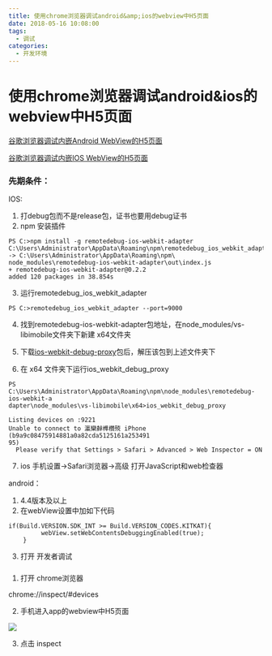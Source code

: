 ```yaml
---
title: 使用chrome浏览器调试android&amp;ios的webview中H5页面
date: 2018-05-16 10:08:00
tags:
  - 调试
categories:
  - 开发环境
---
```

# 使用chrome浏览器调试android&ios的webview中H5页面

[谷歌浏览器调试内嵌Android WebView的H5页面](https://jingyan.baidu.com/article/1974b289448f78f4b1f7748d.html)

[谷歌浏览器调试内嵌IOS WebView的H5页面](https://jingyan.baidu.com/article/ca41422f06418b1eae99edb5.html)


### 先期条件：
IOS:
1. 打debug包而不是release包，证书也要用debug证书
2. npm 安装插件
```
PS C:>npm install -g remotedebug-ios-webkit-adapter
C:\Users\Administrator\AppData\Roaming\npm\remotedebug_ios_webkit_adapter -> C:\Users\Administrator\AppData\Roaming\npm\
node_modules\remotedebug-ios-webkit-adapter\out\index.js
+ remotedebug-ios-webkit-adapter@0.2.2
added 120 packages in 38.854s
```
3. 运行remotedebug_ios_webkit_adapter
```
PS C:>remotedebug_ios_webkit_adapter --port=9000
```
4. 找到remotedebug-ios-webkit-adapter包地址，在node_modules/vs-libimobile文件夹下新建 x64文件夹
 
5. 下载[ios-webkit-debug-proxy](https://github.com/google/ios-webkit-debug-proxy/releases/download/v1.8/ios-webkit-debug-proxy-1.8-win64-bin.zip)包后，解压该包到上述文件夹下
6. 在 x64 文件夹下运行ios_webkit_debug_proxy
```
PS C:\Users\Administrator\AppData\Roaming\npm\node_modules\remotedebug-ios-webkit-a
dapter\node_modules\vs-libimobile\x64>ios_webkit_debug_proxy

Listing devices on :9221
Unable to connect to 瀛欒繛榫欑殑 iPhone (b9a9c08475914881a0a82cda5125161a253491
95)
  Please verify that Settings > Safari > Advanced > Web Inspector = ON
```
7. ios 手机设置->Safari浏览器->高级 打开JavaScript和web检查器

android：

1. 4.4版本及以上
2. 在webView设置中加如下代码
```
if(Build.VERSION.SDK_INT >= Build.VERSION_CODES.KITKAT){
         webView.setWebContentsDebuggingEnabled(true);
    }
```
3. 打开 开发者调试

### 
1. 打开 chrome浏览器

chrome://inspect/#devices

2. 手机进入app的webview中H5页面

![](images/screenshot_1533704581790.png)

3. 点击 inspect

